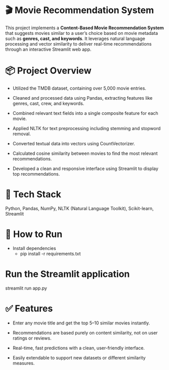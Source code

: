 # 🎬 Movie Recommendation System
This project implements a  **Content-Based Movie Recommendation System** that suggests movies similar to a user’s choice based on movie metadata such as **genres, cast, and keywords**. It leverages natural language processing and vector similarity to deliver real-time recommendations through an interactive Streamlit web app.

# 📦 Project Overview
- Utilized the TMDB dataset, containing over 5,000 movie entries.

- Cleaned and processed data using Pandas, extracting features like genres, cast, crew, and keywords.

- Combined relevant text fields into a single composite feature for each movie.

- Applied NLTK for text preprocessing including stemming and stopword removal.

- Converted textual data into vectors using CountVectorizer.

- Calculated cosine similarity between movies to find the most relevant recommendations.

- Developed a clean and responsive interface using Streamlit to display top recommendations.

# 🔧 Tech Stack
Python, Pandas, NumPy, NLTK (Natural Language Toolkit), Scikit-learn, Streamlit

# 🚀 How to Run
- Install dependencies
   - pip install -r requirements.txt

# Run the Streamlit application
streamlit run app.py
# ✅ Features
- Enter any movie title and get the top 5–10 similar movies instantly.

- Recommendations are based purely on content similarity, not on user ratings or reviews.

- Real-time, fast predictions with a clean, user-friendly interface.

- Easily extendable to support new datasets or different similarity measures.
